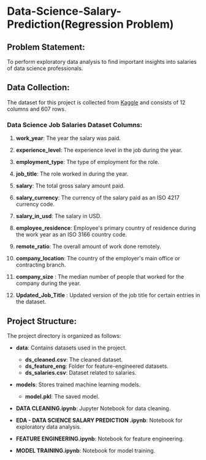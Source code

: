 # Data-Science-Salary-Prediction(Regression Problem)

## Problem Statement:
To perform exploratory data analysis to find important insights into salaries of data science professionals.

## Data Collection:
The dataset for this project is collected from [Kaggle](https://www.kaggle.com/datasets/saurabhshahane/data-science-jobs-salaries) and consists of 12 columns and 607 rows. 

### Data Science Job Salaries Dataset Columns:

1. **work_year**: The year the salary was paid.

2. **experience_level**: The experience level in the job during the year.

3. **employment_type**: The type of employment for the role.

4. **job_title**: The role worked in during the year.

5. **salary**: The total gross salary amount paid.

6. **salary_currency**: The currency of the salary paid as an ISO 4217 currency code.

7. **salary_in_usd**: The salary in USD.

8. **employee_residence**: Employee's primary country of residence during the work year as an ISO 3166 country code.

9. **remote_ratio**: The overall amount of work done remotely.

10. **company_location**: The country of the employer's main office or contracting branch.

11. **company_size** : The median number of people that worked for the company during the year.

12. **Updated_Job_Title** :  Updated version of the job title for certain entries in the dataset.

    

## Project Structure:
The project directory is organized as follows:

- **data**: Contains datasets used in the project.
  - **ds_cleaned.csv**: The cleaned dataset.
  - **ds_feature_eng**: Folder for feature-engineered datasets.
  - **ds_salaries.csv**: Dataset related to salaries.

- **models**: Stores trained machine learning models.
  - **model.pkl**: The saved model.

- **DATA CLEANING.ipynb**: Jupyter Notebook for data cleaning.
- **EDA - DATA SCIENCE SALARY PREDICTION .ipynb**: Notebook for exploratory data analysis.
- **FEATURE ENGINEERING.ipynb**: Notebook for feature engineering.
- **MODEL TRAINING.ipynb**: Notebook for model training.
